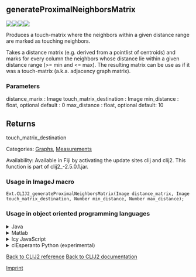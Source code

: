 ## generateProximalNeighborsMatrix
<img src="images/mini_empty_logo.png"/><img src="images/mini_clij2_logo.png"/><img src="images/mini_clijx_logo.png"/><img src="images/mini_cle_logo.png"/>

Produces a touch-matrix where the neighbors within a given distance range are marked as touching neighbors.

Takes a distance matrix (e.g. derived from a pointlist of centroids) and marks for every column the neighbors whose
distance lie within a given distance range (>= min and <= max). 
The resulting matrix can be use as if it was a touch-matrix (a.k.a. adjacency graph matrix). 

### Parameters

distance_marix : Image
touch_matrix_destination : Image
min_distance : float, optional
    default : 0
max_distance : float, optional
    default: 10 

Returns
-------
touch_matrix_destination

Categories: [Graphs](https://clij.github.io/clij2-docs/reference__graph), [Measurements](https://clij.github.io/clij2-docs/reference__measurement)

Availability: Available in Fiji by activating the update sites clij and clij2.
This function is part of clij2_-2.5.0.1.jar.

### Usage in ImageJ macro
```
Ext.CLIJ2_generateProximalNeighborsMatrix(Image distance_matrix, Image touch_matrix_destination, Number min_distance, Number max_distance);
```


### Usage in object oriented programming languages



<details>

<summary>
Java
</summary>
<pre class="highlight">// init CLIJ and GPU
import net.haesleinhuepf.clij2.CLIJ2;
import net.haesleinhuepf.clij.clearcl.ClearCLBuffer;
CLIJ2 clij2 = CLIJ2.getInstance();

// get input parameters
ClearCLBuffer distance_matrix = clij2.push(distance_matrixImagePlus);
touch_matrix_destination = clij2.create(distance_matrix);
float min_distance = 1.0;
float max_distance = 2.0;
</pre>

<pre class="highlight">
// Execute operation on GPU
clij2.generateProximalNeighborsMatrix(distance_matrix, touch_matrix_destination, min_distance, max_distance);
</pre>

<pre class="highlight">
// show result
touch_matrix_destinationImagePlus = clij2.pull(touch_matrix_destination);
touch_matrix_destinationImagePlus.show();

// cleanup memory on GPU
clij2.release(distance_matrix);
clij2.release(touch_matrix_destination);
</pre>

</details>



<details>

<summary>
Matlab
</summary>
<pre class="highlight">% init CLIJ and GPU
clij2 = init_clatlab();

% get input parameters
distance_matrix = clij2.pushMat(distance_matrix_matrix);
touch_matrix_destination = clij2.create(distance_matrix);
min_distance = 1.0;
max_distance = 2.0;
</pre>

<pre class="highlight">
% Execute operation on GPU
clij2.generateProximalNeighborsMatrix(distance_matrix, touch_matrix_destination, min_distance, max_distance);
</pre>

<pre class="highlight">
% show result
touch_matrix_destination = clij2.pullMat(touch_matrix_destination)

% cleanup memory on GPU
clij2.release(distance_matrix);
clij2.release(touch_matrix_destination);
</pre>

</details>



<details>

<summary>
Icy JavaScript
</summary>
<pre class="highlight">// init CLIJ and GPU
importClass(net.haesleinhuepf.clicy.CLICY);
importClass(Packages.icy.main.Icy);

clij2 = CLICY.getInstance();

// get input parameters
distance_matrix_sequence = getSequence();
distance_matrix = clij2.pushSequence(distance_matrix_sequence);
touch_matrix_destination = clij2.create(distance_matrix);
min_distance = 1.0;
max_distance = 2.0;
</pre>

<pre class="highlight">
// Execute operation on GPU
clij2.generateProximalNeighborsMatrix(distance_matrix, touch_matrix_destination, min_distance, max_distance);
</pre>

<pre class="highlight">
// show result
touch_matrix_destination_sequence = clij2.pullSequence(touch_matrix_destination)
Icy.addSequence(touch_matrix_destination_sequence);
// cleanup memory on GPU
clij2.release(distance_matrix);
clij2.release(touch_matrix_destination);
</pre>

</details>



<details>

<summary>
clEsperanto Python (experimental)
</summary>
<pre class="highlight">import pyclesperanto_prototype as cle

cle.generate_proximal_neighbors_matrix(distance_matrix, touch_matrix_destination, min_distance, max_distance)

</pre>



</details>



[Back to CLIJ2 reference](https://clij.github.io/clij2-docs/reference)
[Back to CLIJ2 documentation](https://clij.github.io/clij2-docs)

[Imprint](https://clij.github.io/imprint)
